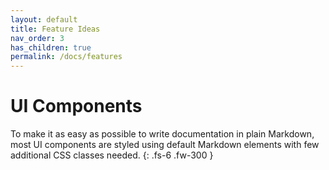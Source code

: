 ```yaml
---
layout: default
title: Feature Ideas
nav_order: 3
has_children: true
permalink: /docs/features
---
```


# UI Components

To make it as easy as possible to write documentation in plain Markdown, most UI components are styled using default Markdown elements with few additional CSS classes needed.
{: .fs-6 .fw-300 }
